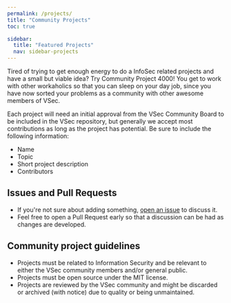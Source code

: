 ```yaml
---
permalink: /projects/
title: "Community Projects"
toc: true

sidebar:
  title: "Featured Projects"
  nav: sidebar-projects
---
```


Tired of trying to get enough energy to do a InfoSec related projects and have a small but viable idea? Try Community Project 4000! You get to work with other workaholics so that you can sleep on your day job, since you have now sorted your problems as a community with other awesome members of VSec.

Each project will need an initial approval from the VSec Community Board to be included in the VSec repository, but generally we accept most contributions as long as the project has potential. Be sure to include the following information:

- Name
- Topic
- Short project description
- Contributors

## Issues and Pull Requests

- If you're not sure about adding something, [open an issue](https://github.com/VSecDK/vsec.dk/issues/new) to discuss it.
- Feel free to open a Pull Request early so that a discussion can be had as changes are developed.

## Community project guidelines

- Projects must be related to Information Security and be relevant to either the VSec community members and/or general public.
- Projects must be open source under the MIT license.
- Projects are reviewed by the VSec community and might be discarded or archived (with notice) due to quality or being unmaintained.
